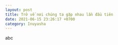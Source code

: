 ```yaml
---
layout: post
title: Trở về nơi chúng ta gặp nhau lần đầu tiên
date: 2021-06-15 23:26:17 +0700
category: Inuyasha
---
```


abc
